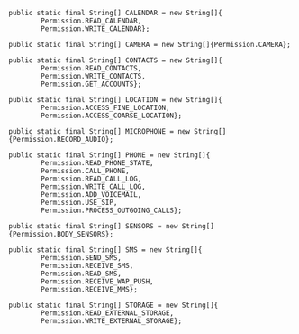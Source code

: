 
    public static final String[] CALENDAR = new String[]{
            Permission.READ_CALENDAR,
            Permission.WRITE_CALENDAR};

    public static final String[] CAMERA = new String[]{Permission.CAMERA};

    public static final String[] CONTACTS = new String[]{
            Permission.READ_CONTACTS,
            Permission.WRITE_CONTACTS,
            Permission.GET_ACCOUNTS};

    public static final String[] LOCATION = new String[]{
            Permission.ACCESS_FINE_LOCATION,
            Permission.ACCESS_COARSE_LOCATION};

    public static final String[] MICROPHONE = new String[]{Permission.RECORD_AUDIO};

    public static final String[] PHONE = new String[]{
            Permission.READ_PHONE_STATE,
            Permission.CALL_PHONE,
            Permission.READ_CALL_LOG,
            Permission.WRITE_CALL_LOG,
            Permission.ADD_VOICEMAIL,
            Permission.USE_SIP,
            Permission.PROCESS_OUTGOING_CALLS};

    public static final String[] SENSORS = new String[]{Permission.BODY_SENSORS};

    public static final String[] SMS = new String[]{
            Permission.SEND_SMS,
            Permission.RECEIVE_SMS,
            Permission.READ_SMS,
            Permission.RECEIVE_WAP_PUSH,
            Permission.RECEIVE_MMS};

    public static final String[] STORAGE = new String[]{
            Permission.READ_EXTERNAL_STORAGE,
            Permission.WRITE_EXTERNAL_STORAGE};